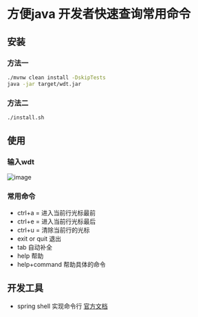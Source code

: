 # 方便java 开发者快速查询常用命令

## 安装
### 方法一
```bash
./mvnw clean install -DskipTests 
java -jar target/wdt.jar
```
### 方法二
```bash
./install.sh
```

## 使用
###  输入wdt
![image](https://user-images.githubusercontent.com/20874972/69648806-f8064f00-10a6-11ea-8ce5-9c9898fb69ea.png)

### 常用命令
* ctrl+a = 进入当前行光标最前   
* ctrl+e = 进入当前行光标最后
* ctrl+u = 清除当前行的光标     
* exit or quit 退出
* tab 自动补全                
* help  帮助
* help+command 帮助具体的命令

## 开发工具
* spring shell 实现命令行 [官方文档](https://docs.spring.io/spring-shell/docs/2.0.0.RELEASE/reference/htmlsingle/#extending-spring-shell)
